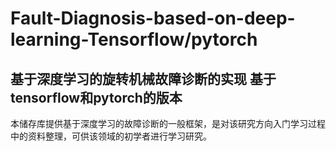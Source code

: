 # Fault-Diagnosis-based-on-deep-learning-Tensorflow/pytorch
## 基于深度学习的旋转机械故障诊断的实现 基于tensorflow和pytorch的版本
本储存库提供基于深度学习的故障诊断的一般框架，是对该研究方向入门学习过程中的资料整理，可供该领域的初学者进行学习研究。
